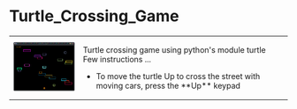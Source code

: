 # Turtle_Crossing_Game
<table>
    <tr>
        <td>
        <img src="crossing_turtle_screenshot.png" alt="Game screenshot" width="200px">
        </td>
        <td>
            <p>
                Turtle crossing game using python's module turtle
                <br>Few instructions ...
                <ul><li>To move the turtle Up to cross the street with moving cars, press the **Up** keypad</li></ul>
            </p>
        </td>
    </tr>
</table>
